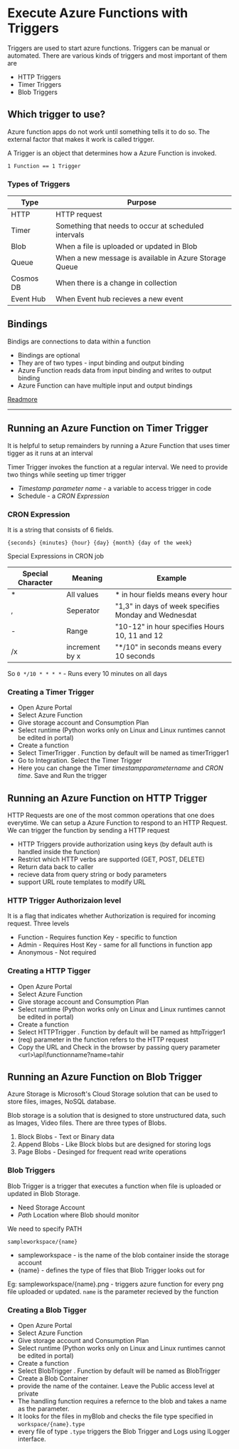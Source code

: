 # Execute Azure Functions with Triggers

Triggers are used to start azure functions. Triggers can be manual or automated. There are various kinds of triggers and most important of them are

- HTTP Triggers
- Timer Triggers
- Blob Triggers

## Which trigger to use?

Azure function apps do not work until something tells it to do so. The external factor that makes it work is called trigger.

A Trigger is an object that determines how a Azure Function is invoked.

```
1 Function == 1 Trigger
```

### Types of Triggers

| Type      | Purpose                                                |
| --------- | ------------------------------------------------------ |
| HTTP      | HTTP request                                           |
| Timer     | Something that needs to occur at scheduled intervals   |
| Blob      | When a file is uploaded or updated in Blob             |
| Queue     | When a new message is available in Azure Storage Queue |
| Cosmos DB | When there is a change in collection                   |
| Event Hub | When Event hub recieves a new event                    |

## Bindings

Bindigs are connections to data within a function

- Bindings are optional
- They are of two types - input binding and output binding
- Azure Function reads data from input binding and writes to output binding
- Azure Function can have multiple input and output bindings

[Readmore](https://github.com/ttahm3d/azure204notes/blob/Main/serverlessapps/module-two.md#running-a-function-in-function-app-on-demand)

---

## Running an Azure Function on Timer Trigger

It is helpful to setup remainders by running a Azure Function that uses timer tigger as it runs at an interval

Timer Trigger invokes the function at a regular interval. We need to provide two things while seeting up timer trigger

- _Timestamp parameter name_ - a variable to access trigger in code
- Schedule - a _CRON Expression_

### CRON Expression

It is a string that consists of 6 fields.

```
{seconds} {minutes} {hour} {day} {month} {day of the week}
```

Special Expressions in CRON job

| Special Character | Meaning        | Example                                              |
| ----------------- | -------------- | ---------------------------------------------------- |
| \*                | All values     | \* in hour fields means every hour                   |
| ,                 | Seperator      | "1,3" in days of week specifies Monday and Wednesdat |
| -                 | Range          | "10-12" in hour specifies Hours 10, 11 and 12        |
| /x                | increment by x | "\*/10" in seconds means every 10 seconds            |

So `0 */10 * * * *` - Runs every 10 minutes on all days

### Creating a Timer Trigger

- Open Azure Portal
- Select Azure Function
- Give storage account and Consumption Plan
- Select runtime (Python works only on Linux and Linux runtimes cannot be edited in portal)
- Create a function
- Select TimerTrigger . Function by default will be named as timerTrigger1
- Go to Integration. Select the Timer Trigger
- Here you can change the Timer _timestampparametername_ and _CRON time_. Save and Run the trigger

## Running an Azure Function on HTTP Trigger

HTTP Requests are one of the most common operations that one does everytime. We can setup a Azure Function to respond to an HTTP Request. We can trigger the function by sending a HTTP request

- HTTP Triggers provide authorization using keys (by default auth is handled inside the function)
- Restrict which HTTP verbs are supported (GET, POST, DELETE)
- Return data back to caller
- recieve data from query string or body parameters
- support URL route templates to modify URL

### HTTP Trigger Authorizaion level

It is a flag that indicates whether Authorization is required for incoming request. Three levels

- Function - Requires function Key - specific to function
- Admin - Requires Host Key - same for all functions in function app
- Anonymous - Not required

### Creating a HTTP Tigger

- Open Azure Portal
- Select Azure Function
- Give storage account and Consumption Plan
- Select runtime (Python works only on Linux and Linux runtimes cannot be edited in portal)
- Create a function
- Select HTTPTrigger . Function by default will be named as httpTrigger1
- (req) parameter in the function refers to the HTTP request
- Copy the URL and Check in the browser by passing query parameter \<url\>\api\functionname?name=tahir

## Running an Azure Function on Blob Trigger

Azure Storage is Microsoft's Cloud Storage solution that can be used to store files, images, NoSQL database.

Blob storage is a solution that is designed to store unstructured data, such as Images, Video files. There are three types of Blobs.

1. Block Blobs - Text or Binary data
2. Append Blobs - Like Block blobs but are designed for storing logs
3. Page Blobs - Desinged for frequent read write operations

### Blob Triggers

Blob Trigger is a trigger that executes a function when file is uploaded or updated in Blob Storage.

- Need Storage Account
- _Path_ Location where Blob should monitor

We need to specify PATH

```
sampleworkspace/{name}
```

- sampleworkspace - is the name of the blob container inside the storage account
- {name} - defines the type of files that Blob Trigger looks out for

Eg: sampleworkspace/{name}.png - triggers azure function for every png file uploaded or updated. `name` is the parameter recieved by the function

### Creating a Blob Tigger

- Open Azure Portal
- Select Azure Function
- Give storage account and Consumption Plan
- Select runtime (Python works only on Linux and Linux runtimes cannot be edited in portal)
- Create a function
- Select BlobTrigger . Function by default will be named as BlobTrigger
- Create a Blob Container
- provide the name of the container. Leave the Public access level at private
- The handling function requires a refernce to the blob and takes a name as the parameter.
- It looks for the files in myBlob and checks the file type specified in `workspace/{name}.type`
- every file of type `.type` triggers the Blob Trigger and Logs using ILogger interface.
